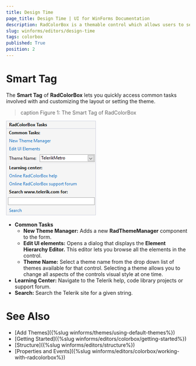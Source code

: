 ```yaml
---
title: Design Time
page_title: Design Time | UI for WinForms Documentation
description: RadColorBox is a themable control which allows users to select a color from a color dialog or to directly type it in the text field.
slug: winforms/editors/design-time
tags: colorbox
published: True
position: 2
---
```


# Smart Tag

The __Smart Tag__ of __RadColorBox__ lets you quickly access common tasks involved with and customizing the layout or setting the theme.

>caption Figure 1: The Smart Tag of RadColorBox

![colorbox-smart-tag001.png](images/colorbox-smart-tag001.png) 

* __Common Tasks__
    - __New Theme Manager:__ Adds a new __RadThemeManager__ component to the form.
    - __Edit UI elements:__ Opens a dialog that displays the __Element Hierarchy Editor.__ This editor lets you browse all the elements in the control.
    - __Theme Name:__ Select a theme name from the drop down list of themes available for that control. Selecting a theme allows you to change all aspects of the controls visual style at one time.
* __Learning Center:__ Navigate to the Telerik help, code library projects or support forum.
* __Search:__ Search the Telerik site for a given string.


# See Also

* [Add Themes]({%slug winforms/themes/using-default-themes%})
* [Getting Started]({%slug winforms/editors/colorbox/getting-started%})
* [Structure]({%slug winforms/editors/structure%})
* [Properties and Events]({%slug winforms/editors/colorbox/working-with-radcolorbox%})